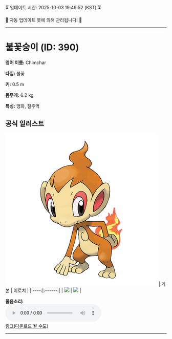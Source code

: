
⏳ 업데이트 시간: 2025-10-03 19:49:52 (KST) ⏳

🤖 자동 업데이트 봇에 의해 관리됩니다! 🤖

---

# 불꽃숭이 (ID: 390)
**영어 이름:** Chimchar

**타입:** 불꽃

**키:** 0.5 m

**몸무게:** 6.2 kg

**특성:** 맹화, 철주먹

## 공식 일러스트
![](https://raw.githubusercontent.com/PokeAPI/sprites/master/sprites/pokemon/other/official-artwork/390.png)
| 기본 | 이로치 |
|:----:|:------:|
| <img src="http://play.pokemonshowdown.com/sprites/ani/chimchar.gif" width="200"> | <img src="http://play.pokemonshowdown.com/sprites/ani-shiny/chimchar.gif" width="200"> |

**울음소리:**<br><audio controls src="https://raw.githubusercontent.com/PokeAPI/cries/main/cries/pokemon/latest/390.ogg"></audio><br> [링크(다운로드 될 수도)](https://raw.githubusercontent.com/PokeAPI/cries/main/cries/pokemon/latest/390.ogg)


---
